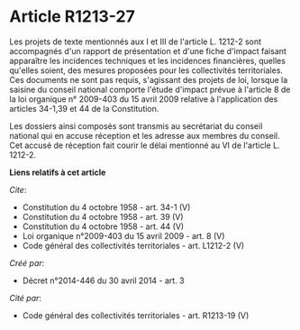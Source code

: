 # Article R1213-27

Les projets de texte mentionnés aux I et III de l'article L. 1212-2 sont accompagnés d'un rapport de présentation et d'une
fiche d'impact faisant apparaître les incidences techniques et les incidences financières, quelles qu'elles soient, des
mesures proposées pour les collectivités territoriales. Ces documents ne sont pas requis, s'agissant des projets de loi,
lorsque la saisine du conseil national comporte l'étude d'impact prévue à l'article 8 de la loi organique n° 2009-403 du 15
avril 2009 relative à l'application des articles 34-1,39 et 44 de la Constitution.

Les dossiers ainsi composés sont transmis au secrétariat du conseil national qui en accuse réception et les adresse aux
membres du conseil. Cet accusé de réception fait courir le délai mentionné au VI de l'article L. 1212-2.

**Liens relatifs à cet article**

_Cite_:

  - Constitution du 4 octobre 1958 - art. 34-1 (V)
  - Constitution du 4 octobre 1958 - art. 39 (V)
  - Constitution du 4 octobre 1958 - art. 44 (V)
  - Loi organique n°2009-403 du 15 avril 2009 - art. 8 (V)
  - Code général des collectivités territoriales - art. L1212-2 (V)

_Créé par_:

  - Décret n°2014-446 du 30 avril 2014 - art. 3

_Cité par_:

  - Code général des collectivités territoriales - art. R1213-19 (V)
